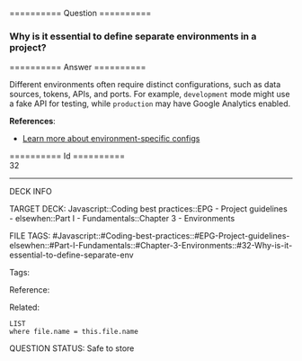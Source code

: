 ========== Question ==========  

### Why is it essential to define separate environments in a project?  

========== Answer ==========  

Different environments often require distinct configurations, such as data sources, tokens, APIs, and ports. For example, `development` mode might use a fake API for testing, while `production` may have Google Analytics enabled.

**References**:

-   [Learn more about environment-specific configs](https://stackoverflow.com/questions/8332333/node-js-setting-up-environment-specific-configs-to-be-used-with-everyauth)

========== Id ==========  
32

---

DECK INFO

TARGET DECK: Javascript::Coding best practices::EPG - Project guidelines - elsewhen::Part I - Fundamentals::Chapter 3 - Environments

FILE TAGS: #Javascript::#Coding-best-practices::#EPG-Project-guidelines-elsewhen::#Part-I-Fundamentals::#Chapter-3-Environments::#32-Why-is-it-essential-to-define-separate-env

Tags:

Reference:

Related:

```dataview
LIST
where file.name = this.file.name
```

QUESTION STATUS: Safe to store
